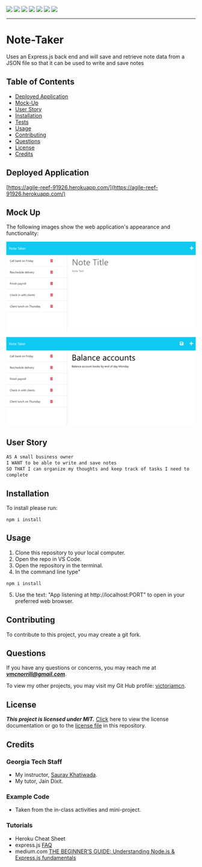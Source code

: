<p>
  <img src="https://img.shields.io/badge/-JavaScript-yellow" />
  <img src="https://img.shields.io/badge/-OOP-red" />
  <img src="https://img.shields.io/badge/-JSON-blue" />
  <img src="https://img.shields.io/badge/-Express-blueviolet" />
  <img src="https://img.shields.io/badge/UUID-orange"  />
  <img src="https://img.shields.io/badge/-Node-green" />
  <img src="https://img.shields.io/badge/-Heroku-grey" />
</p>

---

# Note-Taker
Uses an Express.js back end and will save and retrieve note data from a JSON file so that it can be used to write and save notes

## Table of Contents
- [Deployed Application](#deployed-application)
- [Mock-Up](#mock-up)
- [User Story](#user-story)
- [Installation](#installation)
- [Tests](#tests)
- [Usage](#usage)
- [Contributing](#contributing)
- [Questions](#questions)
- [License](#license)
- [Credits](#credits)

## Deployed Application
[https://agile-reef-91926.herokuapp.com/](https://agile-reef-91926.herokuapp.com/)

## Mock Up
The following images show the web application's appearance and functionality:

![Existing notes are listed in the left-hand column with empty fields on the right-hand side for the new note’s title and text.](./Assets/11-express-homework-demo-01.png)

![Note titled “Balance accounts” reads, “Balance account books by end of day Monday,” with other notes listed on the left.](./Assets/11-express-homework-demo-02.png)

## User Story

```
AS A small business owner
I WANT to be able to write and save notes
SO THAT I can organize my thoughts and keep track of tasks I need to complete
```

## Installation
To install please run:
```
npm i install
```

## Usage

1. Clone this repository to your local computer.
2. Open the repo in VS Code.
3. Open the repository in the terminal.
4. In the command line type"
```
npm i install
```
5. Use the text: "App listening at http://localhost:PORT" to open in your preferred web browser.

## Contributing

To contribute to this project, you may create a git fork.

## Questions

If you have any questions or concerns, you may reach me at ***vmcnorrill@gmail.com***.

To view my other projects, you may visit my Git Hub profile: [victoriamcn](https://github.com/victoriamcn).


## License

***This project is licensed under MIT.*** [Click](https://pitt.libguides.com/openlicensing/MIT#:~:text=Users%20of%20software%20using%20an,and%20the%20X%20Windows%20System.) here to view the license documentation or go to the [license file](https://github.com/victoriamcn/Note-Taker/blob/main/LICENSE) in this repository.

## Credits

### Georgia Tech Staff
- My instructor, [Saurav Khatiwada](https://github.com/khatiwadasaurav).
- My tutor, Jain Dixit.

### Example Code
- Taken from the in-class activities and mini-project.

### Tutorials
- Heroku Cheat Sheet []()
- express.js [FAQ](https://expressjs.com/en/starter/faq.html)
- medium.com [THE BEGINNER’S GUIDE: Understanding Node.js & Express.js fundamentals](https://medium.com/@LindaVivah/the-beginners-guide-understanding-node-js-express-js-fundamentals-e15493462be1)
